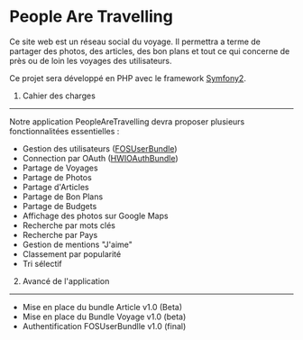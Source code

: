 People Are Travelling
========================

Ce site web est un réseau social du voyage. Il permettra a terme de partager des photos, des articles, des bon plans et tout ce qui concerne de près ou de loin les voyages des utilisateurs.

Ce projet sera développé en PHP avec le framework [Symfony2][1].

1) Cahier des charges
----------------------------------

Notre application PeopleAreTravelling devra proposer plusieurs fonctionnalitées essentielles :

  - Gestion des utilisateurs ([FOSUserBundle][2])
  - Connection par OAuth ([HWIOAuthBundle][3])
  - Partage de Voyages
  - Partage de Photos
  - Partage d'Articles
  - Partage de Bon Plans
  - Partage de Budgets
  - Affichage des photos sur Google Maps
  - Recherche par mots clés
  - Recherche par Pays
  - Gestion de mentions "J'aime"
  - Classement par popularité
  - Tri sélectif

2) Avancé de l'application
----------------------------------

  - Mise en place du bundle Article         v1.0 (Beta)
  - Mise en place du Bundle Voyage          v1.0 (beta)
  - Authentification  FOSUserBundlle        v1.0 (final)


[1]:  http://symfony.com/
[2]:  https://github.com/FriendsOfSymfony/FOSUserBundle
[3]:  https://github.com/hwi/HWIOAuthBundle-